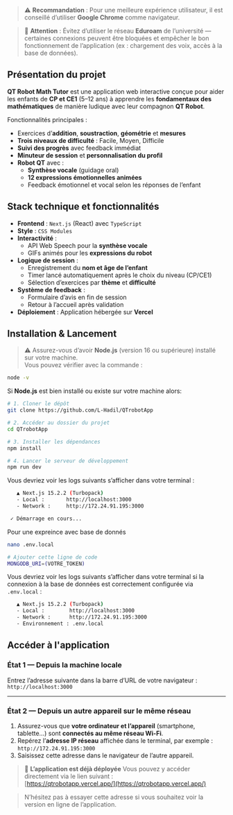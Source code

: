 > ⚠️ **Recommandation** : Pour une meilleure expérience utilisateur, il est conseillé d’utiliser **Google Chrome** comme navigateur.

>🚫 **Attention** : Évitez d’utiliser le réseau **Eduroam** de l’université — certaines connexions peuvent être bloquées et empêcher le bon fonctionnement de l’application (ex : chargement des voix, accès à la base de données).

## Présentation du projet

**QT Robot Math Tutor** est une application web interactive conçue pour aider les enfants de **CP et CE1** (5–12 ans) à apprendre les **fondamentaux des mathématiques** de manière ludique avec leur compagnon **QT Robot**.

Fonctionnalités principales :
- Exercices d’**addition**, **soustraction**, **géométrie** et **mesures**
- **Trois niveaux de difficulté** : Facile, Moyen, Difficile
- **Suivi des progrès** avec feedback immédiat
- **Minuteur de session** et **personnalisation du profil**
- **Robot QT** avec :
  - **Synthèse vocale** (guidage oral)
  - **12 expressions émotionnelles animées**
  - Feedback émotionnel et vocal selon les réponses de l’enfant

## Stack technique et fonctionnalités

- **Frontend** : `Next.js` (React) avec `TypeScript`
- **Style** : `CSS Modules`
- **Interactivité** :
  - API Web Speech pour la **synthèse vocale**
  - GIFs animés pour les **expressions du robot**
- **Logique de session** :
  - Enregistrement du **nom et âge de l’enfant**
  - Timer lancé automatiquement après le choix du niveau (CP/CE1)
  - Sélection d’exercices par **thème** et **difficulté**
- **Système de feedback** :
  - Formulaire d’avis en fin de session
  - Retour à l’accueil après validation
- **Déploiement** : Application hébergée sur **Vercel**

## Installation & Lancement

> ⚠️ Assurez-vous d’avoir **Node.js** (version 16 ou supérieure) installé sur votre machine.  
> Vous pouvez vérifier avec la commande :
```bash
node -v
```
Si **Node.js** est bien installé ou existe sur votre machine alors:
```bash
# 1. Cloner le dépôt
git clone https://github.com/L-Hadil/QTrobotApp

# 2. Accéder au dossier du projet
cd QTrobotApp

# 3. Installer les dépendances
npm install

# 4. Lancer le serveur de développement
npm run dev
```
Vous devriez voir les logs suivants s’afficher dans votre terminal :

```bash
   ▲ Next.js 15.2.2 (Turbopack)
   - Local :       http://localhost:3000
   - Network :     http://172.24.91.195:3000

 ✓ Démarrage en cours...
```
Pour une expreince avec base de donnés
```bash
nano .env.local

# Ajouter cette ligne de code 
MONGODB_URI=(VOTRE_TOKEN)
```

Vous devriez voir les logs suivants s’afficher dans votre terminal si la connexion à la base de données est correctement configurée via `.env.local` :

```bash
   ▲ Next.js 15.2.2 (Turbopack)
   - Local :        http://localhost:3000
   - Network :      http://172.24.91.195:3000
   - Environnement : .env.local
```
## Accéder à l'application

### État 1 — Depuis la machine locale

Entrez l’adresse suivante dans la barre d’URL de votre navigateur :  
 `http://localhost:3000`

---

### État 2 — Depuis un autre appareil sur le même réseau

1. Assurez-vous que **votre ordinateur et l’appareil** (smartphone, tablette…) sont **connectés au même réseau Wi-Fi**.
2. Repérez l’**adresse IP réseau** affichée dans le terminal, par exemple :  
    `http://172.24.91.195:3000`
3. Saisissez cette adresse dans le navigateur de l’autre appareil.




> 🚀 **L’application est déjà déployée** Vous pouvez y accéder directement via le lien suivant :  
 [https://qtrobotapp.vercel.app/](https://qtrobotapp.vercel.app/)

>N’hésitez pas à essayer cette adresse si vous souhaitez voir la version en ligne de l’application.
